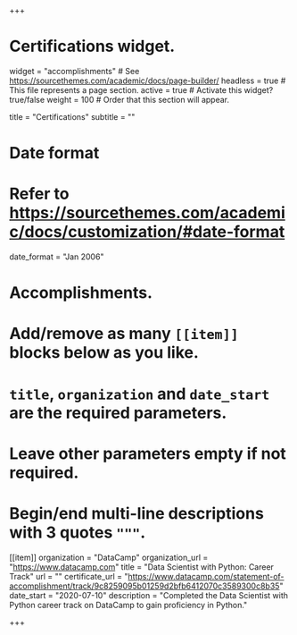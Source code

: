 +++
# Certifications widget.
widget = "accomplishments"  # See https://sourcethemes.com/academic/docs/page-builder/
headless = true  # This file represents a page section.
active = true  # Activate this widget? true/false
weight = 100  # Order that this section will appear.

title = "Certifications"
subtitle = ""

# Date format
#   Refer to https://sourcethemes.com/academic/docs/customization/#date-format
date_format = "Jan 2006"

# Accomplishments.
#   Add/remove as many `[[item]]` blocks below as you like.
#   `title`, `organization` and `date_start` are the required parameters.
#   Leave other parameters empty if not required.
#   Begin/end multi-line descriptions with 3 quotes `"""`.

  
[[item]]
  organization = "DataCamp"
  organization_url = "https://www.datacamp.com"
  title = "Data Scientist with Python: Career Track"
  url = ""
  certificate_url = "https://www.datacamp.com/statement-of-accomplishment/track/9c8259095b01259d2bfb6412070c3589300c8b35"
  date_start = "2020-07-10"
  description = "Completed the Data Scientist with Python career track on DataCamp to gain proficiency in Python."

+++
